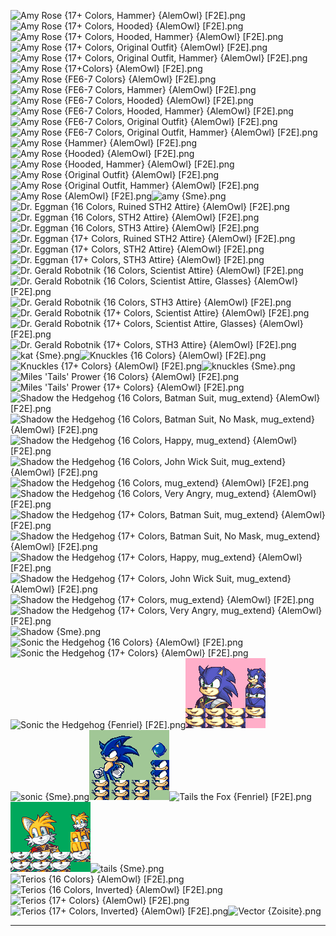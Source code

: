 ![Amy Rose {17+ Colors, Hammer} {AlemOwl} [F2E].png](https://raw.githubusercontent.com/Klokinator/FE-Repo/main/Portrait%20Repository/Non-FE%20Properties/Sonic/Amy%20Rose%20(17%2B%20Colors,%20Hammer)%20%7BAlemOwl%7D%20%5BF2E%5D.png "Amy Rose {17+ Colors, Hammer} {AlemOwl} [F2E].png")![Amy Rose {17+ Colors, Hooded} {AlemOwl} [F2E].png](https://raw.githubusercontent.com/Klokinator/FE-Repo/main/Portrait%20Repository/Non-FE%20Properties/Sonic/Amy%20Rose%20(17%2B%20Colors,%20Hooded)%20%7BAlemOwl%7D%20%5BF2E%5D.png "Amy Rose {17+ Colors, Hooded} {AlemOwl} [F2E].png")![Amy Rose {17+ Colors, Hooded, Hammer} {AlemOwl} [F2E].png](https://raw.githubusercontent.com/Klokinator/FE-Repo/main/Portrait%20Repository/Non-FE%20Properties/Sonic/Amy%20Rose%20(17%2B%20Colors,%20Hooded,%20Hammer)%20%7BAlemOwl%7D%20%5BF2E%5D.png "Amy Rose {17+ Colors, Hooded, Hammer} {AlemOwl} [F2E].png")![Amy Rose {17+ Colors, Original Outfit} {AlemOwl} [F2E].png](https://raw.githubusercontent.com/Klokinator/FE-Repo/main/Portrait%20Repository/Non-FE%20Properties/Sonic/Amy%20Rose%20(17%2B%20Colors,%20Original%20Outfit)%20%7BAlemOwl%7D%20%5BF2E%5D.png "Amy Rose {17+ Colors, Original Outfit} {AlemOwl} [F2E].png")![Amy Rose {17+ Colors, Original Outfit, Hammer} {AlemOwl} [F2E].png](https://raw.githubusercontent.com/Klokinator/FE-Repo/main/Portrait%20Repository/Non-FE%20Properties/Sonic/Amy%20Rose%20(17%2B%20Colors,%20Original%20Outfit,%20Hammer)%20%7BAlemOwl%7D%20%5BF2E%5D.png "Amy Rose {17+ Colors, Original Outfit, Hammer} {AlemOwl} [F2E].png")![Amy Rose {17+Colors} {AlemOwl} [F2E].png](https://raw.githubusercontent.com/Klokinator/FE-Repo/main/Portrait%20Repository/Non-FE%20Properties/Sonic/Amy%20Rose%20(17%2BColors)%20%7BAlemOwl%7D%20%5BF2E%5D.png "Amy Rose {17+Colors} {AlemOwl} [F2E].png")![Amy Rose {FE6-7 Colors} {AlemOwl} [F2E].png](https://raw.githubusercontent.com/Klokinator/FE-Repo/main/Portrait%20Repository/Non-FE%20Properties/Sonic/Amy%20Rose%20(FE6-7%20Colors)%20%7BAlemOwl%7D%20%5BF2E%5D.png "Amy Rose {FE6-7 Colors} {AlemOwl} [F2E].png")![Amy Rose {FE6-7 Colors, Hammer} {AlemOwl} [F2E].png](https://raw.githubusercontent.com/Klokinator/FE-Repo/main/Portrait%20Repository/Non-FE%20Properties/Sonic/Amy%20Rose%20(FE6-7%20Colors,%20Hammer)%20%7BAlemOwl%7D%20%5BF2E%5D.png "Amy Rose {FE6-7 Colors, Hammer} {AlemOwl} [F2E].png")![Amy Rose {FE6-7 Colors, Hooded} {AlemOwl} [F2E].png](https://raw.githubusercontent.com/Klokinator/FE-Repo/main/Portrait%20Repository/Non-FE%20Properties/Sonic/Amy%20Rose%20(FE6-7%20Colors,%20Hooded)%20%7BAlemOwl%7D%20%5BF2E%5D.png "Amy Rose {FE6-7 Colors, Hooded} {AlemOwl} [F2E].png")![Amy Rose {FE6-7 Colors, Hooded, Hammer} {AlemOwl} [F2E].png](https://raw.githubusercontent.com/Klokinator/FE-Repo/main/Portrait%20Repository/Non-FE%20Properties/Sonic/Amy%20Rose%20(FE6-7%20Colors,%20Hooded,%20Hammer)%20%7BAlemOwl%7D%20%5BF2E%5D.png "Amy Rose {FE6-7 Colors, Hooded, Hammer} {AlemOwl} [F2E].png")![Amy Rose {FE6-7 Colors, Original Outfit} {AlemOwl} [F2E].png](https://raw.githubusercontent.com/Klokinator/FE-Repo/main/Portrait%20Repository/Non-FE%20Properties/Sonic/Amy%20Rose%20(FE6-7%20Colors,%20Original%20Outfit)%20%7BAlemOwl%7D%20%5BF2E%5D.png "Amy Rose {FE6-7 Colors, Original Outfit} {AlemOwl} [F2E].png")![Amy Rose {FE6-7 Colors, Original Outfit, Hammer} {AlemOwl} [F2E].png](https://raw.githubusercontent.com/Klokinator/FE-Repo/main/Portrait%20Repository/Non-FE%20Properties/Sonic/Amy%20Rose%20(FE6-7%20Colors,%20Original%20Outfit,%20Hammer)%20%7BAlemOwl%7D%20%5BF2E%5D.png "Amy Rose {FE6-7 Colors, Original Outfit, Hammer} {AlemOwl} [F2E].png")![Amy Rose {Hammer} {AlemOwl} [F2E].png](https://raw.githubusercontent.com/Klokinator/FE-Repo/main/Portrait%20Repository/Non-FE%20Properties/Sonic/Amy%20Rose%20(Hammer)%20%7BAlemOwl%7D%20%5BF2E%5D.png "Amy Rose {Hammer} {AlemOwl} [F2E].png")![Amy Rose {Hooded} {AlemOwl} [F2E].png](https://raw.githubusercontent.com/Klokinator/FE-Repo/main/Portrait%20Repository/Non-FE%20Properties/Sonic/Amy%20Rose%20(Hooded)%20%7BAlemOwl%7D%20%5BF2E%5D.png "Amy Rose {Hooded} {AlemOwl} [F2E].png")![Amy Rose {Hooded, Hammer} {AlemOwl} [F2E].png](https://raw.githubusercontent.com/Klokinator/FE-Repo/main/Portrait%20Repository/Non-FE%20Properties/Sonic/Amy%20Rose%20(Hooded,%20Hammer)%20%7BAlemOwl%7D%20%5BF2E%5D.png "Amy Rose {Hooded, Hammer} {AlemOwl} [F2E].png")![Amy Rose {Original Outfit} {AlemOwl} [F2E].png](https://raw.githubusercontent.com/Klokinator/FE-Repo/main/Portrait%20Repository/Non-FE%20Properties/Sonic/Amy%20Rose%20(Original%20Outfit)%20%7BAlemOwl%7D%20%5BF2E%5D.png "Amy Rose {Original Outfit} {AlemOwl} [F2E].png")![Amy Rose {Original Outfit, Hammer} {AlemOwl} [F2E].png](https://raw.githubusercontent.com/Klokinator/FE-Repo/main/Portrait%20Repository/Non-FE%20Properties/Sonic/Amy%20Rose%20(Original%20Outfit,%20Hammer)%20%7BAlemOwl%7D%20%5BF2E%5D.png "Amy Rose {Original Outfit, Hammer} {AlemOwl} [F2E].png")![Amy Rose {AlemOwl} [F2E].png](https://raw.githubusercontent.com/Klokinator/FE-Repo/main/Portrait%20Repository/Non-FE%20Properties/Sonic/Amy%20Rose%20%7BAlemOwl%7D%20%5BF2E%5D.png "Amy Rose {AlemOwl} [F2E].png")![amy {Sme}.png](https://raw.githubusercontent.com/Klokinator/FE-Repo/main/Portrait%20Repository/Non-FE%20Properties/Sonic/amy%20%7BSme%7D.png "amy {Sme}.png")![Dr. Eggman {16 Colors, Ruined STH2 Attire} {AlemOwl} [F2E].png](https://raw.githubusercontent.com/Klokinator/FE-Repo/main/Portrait%20Repository/Non-FE%20Properties/Sonic/Dr.%20Eggman%20(16%20Colors,%20Ruined%20STH2%20Attire)%20%7BAlemOwl%7D%20%5BF2E%5D.png "Dr. Eggman {16 Colors, Ruined STH2 Attire} {AlemOwl} [F2E].png")![Dr. Eggman {16 Colors, STH2 Attire} {AlemOwl} [F2E].png](https://raw.githubusercontent.com/Klokinator/FE-Repo/main/Portrait%20Repository/Non-FE%20Properties/Sonic/Dr.%20Eggman%20(16%20Colors,%20STH2%20Attire)%20%7BAlemOwl%7D%20%5BF2E%5D.png "Dr. Eggman {16 Colors, STH2 Attire} {AlemOwl} [F2E].png")![Dr. Eggman {16 Colors, STH3 Attire} {AlemOwl} [F2E].png](https://raw.githubusercontent.com/Klokinator/FE-Repo/main/Portrait%20Repository/Non-FE%20Properties/Sonic/Dr.%20Eggman%20(16%20Colors,%20STH3%20Attire)%20%7BAlemOwl%7D%20%5BF2E%5D.png "Dr. Eggman {16 Colors, STH3 Attire} {AlemOwl} [F2E].png")![Dr. Eggman {17+ Colors, Ruined STH2 Attire} {AlemOwl} [F2E].png](https://raw.githubusercontent.com/Klokinator/FE-Repo/main/Portrait%20Repository/Non-FE%20Properties/Sonic/Dr.%20Eggman%20(17%2B%20Colors,%20Ruined%20STH2%20Attire)%20%7BAlemOwl%7D%20%5BF2E%5D.png "Dr. Eggman {17+ Colors, Ruined STH2 Attire} {AlemOwl} [F2E].png")![Dr. Eggman {17+ Colors, STH2 Attire} {AlemOwl} [F2E].png](https://raw.githubusercontent.com/Klokinator/FE-Repo/main/Portrait%20Repository/Non-FE%20Properties/Sonic/Dr.%20Eggman%20(17%2B%20Colors,%20STH2%20Attire)%20%7BAlemOwl%7D%20%5BF2E%5D.png "Dr. Eggman {17+ Colors, STH2 Attire} {AlemOwl} [F2E].png")![Dr. Eggman {17+ Colors, STH3 Attire} {AlemOwl} [F2E].png](https://raw.githubusercontent.com/Klokinator/FE-Repo/main/Portrait%20Repository/Non-FE%20Properties/Sonic/Dr.%20Eggman%20(17%2B%20Colors,%20STH3%20Attire)%20%7BAlemOwl%7D%20%5BF2E%5D.png "Dr. Eggman {17+ Colors, STH3 Attire} {AlemOwl} [F2E].png")![Dr. Gerald Robotnik {16 Colors, Scientist Attire} {AlemOwl} [F2E].png](https://raw.githubusercontent.com/Klokinator/FE-Repo/main/Portrait%20Repository/Non-FE%20Properties/Sonic/Dr.%20Gerald%20Robotnik%20(16%20Colors,%20Scientist%20Attire)%20%7BAlemOwl%7D%20%5BF2E%5D.png "Dr. Gerald Robotnik {16 Colors, Scientist Attire} {AlemOwl} [F2E].png")![Dr. Gerald Robotnik {16 Colors, Scientist Attire, Glasses} {AlemOwl} [F2E].png](https://raw.githubusercontent.com/Klokinator/FE-Repo/main/Portrait%20Repository/Non-FE%20Properties/Sonic/Dr.%20Gerald%20Robotnik%20(16%20Colors,%20Scientist%20Attire,%20Glasses)%20%7BAlemOwl%7D%20%5BF2E%5D.png "Dr. Gerald Robotnik {16 Colors, Scientist Attire, Glasses} {AlemOwl} [F2E].png")![Dr. Gerald Robotnik {16 Colors, STH3 Attire} {AlemOwl} [F2E].png](https://raw.githubusercontent.com/Klokinator/FE-Repo/main/Portrait%20Repository/Non-FE%20Properties/Sonic/Dr.%20Gerald%20Robotnik%20(16%20Colors,%20STH3%20Attire)%20%7BAlemOwl%7D%20%5BF2E%5D.png "Dr. Gerald Robotnik {16 Colors, STH3 Attire} {AlemOwl} [F2E].png")![Dr. Gerald Robotnik {17+ Colors, Scientist Attire} {AlemOwl} [F2E].png](https://raw.githubusercontent.com/Klokinator/FE-Repo/main/Portrait%20Repository/Non-FE%20Properties/Sonic/Dr.%20Gerald%20Robotnik%20(17%2B%20Colors,%20Scientist%20Attire)%20%7BAlemOwl%7D%20%5BF2E%5D.png "Dr. Gerald Robotnik {17+ Colors, Scientist Attire} {AlemOwl} [F2E].png")![Dr. Gerald Robotnik {17+ Colors, Scientist Attire, Glasses} {AlemOwl} [F2E].png](https://raw.githubusercontent.com/Klokinator/FE-Repo/main/Portrait%20Repository/Non-FE%20Properties/Sonic/Dr.%20Gerald%20Robotnik%20(17%2B%20Colors,%20Scientist%20Attire,%20Glasses)%20%7BAlemOwl%7D%20%5BF2E%5D.png "Dr. Gerald Robotnik {17+ Colors, Scientist Attire, Glasses} {AlemOwl} [F2E].png")![Dr. Gerald Robotnik {17+ Colors, STH3 Attire} {AlemOwl} [F2E].png](https://raw.githubusercontent.com/Klokinator/FE-Repo/main/Portrait%20Repository/Non-FE%20Properties/Sonic/Dr.%20Gerald%20Robotnik%20(17%2B%20Colors,%20STH3%20Attire)%20%7BAlemOwl%7D%20%5BF2E%5D.png "Dr. Gerald Robotnik {17+ Colors, STH3 Attire} {AlemOwl} [F2E].png")![kat {Sme}.png](https://raw.githubusercontent.com/Klokinator/FE-Repo/main/Portrait%20Repository/Non-FE%20Properties/Sonic/kat%20%7BSme%7D.png "kat {Sme}.png")![Knuckles {16 Colors} {AlemOwl} [F2E].png](https://raw.githubusercontent.com/Klokinator/FE-Repo/main/Portrait%20Repository/Non-FE%20Properties/Sonic/Knuckles%20(16%20Colors)%20%7BAlemOwl%7D%20%5BF2E%5D.png "Knuckles {16 Colors} {AlemOwl} [F2E].png")![Knuckles {17+ Colors} {AlemOwl} [F2E].png](https://raw.githubusercontent.com/Klokinator/FE-Repo/main/Portrait%20Repository/Non-FE%20Properties/Sonic/Knuckles%20(17%2B%20Colors)%20%7BAlemOwl%7D%20%5BF2E%5D.png "Knuckles {17+ Colors} {AlemOwl} [F2E].png")![knuckles {Sme}.png](https://raw.githubusercontent.com/Klokinator/FE-Repo/main/Portrait%20Repository/Non-FE%20Properties/Sonic/knuckles%20%7BSme%7D.png "knuckles {Sme}.png")![Miles 'Tails' Prower {16 Colors} {AlemOwl} [F2E].png](https://raw.githubusercontent.com/Klokinator/FE-Repo/main/Portrait%20Repository/Non-FE%20Properties/Sonic/Miles%20'Tails'%20Prower%20(16%20Colors)%20%7BAlemOwl%7D%20%5BF2E%5D.png "Miles 'Tails' Prower {16 Colors} {AlemOwl} [F2E].png")![Miles 'Tails' Prower {17+ Colors} {AlemOwl} [F2E].png](https://raw.githubusercontent.com/Klokinator/FE-Repo/main/Portrait%20Repository/Non-FE%20Properties/Sonic/Miles%20'Tails'%20Prower%20(17%2B%20Colors)%20%7BAlemOwl%7D%20%5BF2E%5D.png "Miles 'Tails' Prower {17+ Colors} {AlemOwl} [F2E].png")![Shadow the Hedgehog {16 Colors, Batman Suit, mug_extend} {AlemOwl} [F2E].png](https://raw.githubusercontent.com/Klokinator/FE-Repo/main/Portrait%20Repository/Non-FE%20Properties/Sonic/Shadow%20the%20Hedgehog%20(16%20Colors,%20Batman%20Suit,%20mug_extend)%20%7BAlemOwl%7D%20%5BF2E%5D.png "Shadow the Hedgehog {16 Colors, Batman Suit, mug_extend} {AlemOwl} [F2E].png")![Shadow the Hedgehog {16 Colors, Batman Suit, No Mask, mug_extend} {AlemOwl} [F2E].png](https://raw.githubusercontent.com/Klokinator/FE-Repo/main/Portrait%20Repository/Non-FE%20Properties/Sonic/Shadow%20the%20Hedgehog%20(16%20Colors,%20Batman%20Suit,%20No%20Mask,%20mug_extend)%20%7BAlemOwl%7D%20%5BF2E%5D.png "Shadow the Hedgehog {16 Colors, Batman Suit, No Mask, mug_extend} {AlemOwl} [F2E].png")![Shadow the Hedgehog {16 Colors, Happy, mug_extend} {AlemOwl} [F2E].png](https://raw.githubusercontent.com/Klokinator/FE-Repo/main/Portrait%20Repository/Non-FE%20Properties/Sonic/Shadow%20the%20Hedgehog%20(16%20Colors,%20Happy,%20mug_extend)%20%7BAlemOwl%7D%20%5BF2E%5D.png "Shadow the Hedgehog {16 Colors, Happy, mug_extend} {AlemOwl} [F2E].png")![Shadow the Hedgehog {16 Colors, John Wick Suit, mug_extend} {AlemOwl} [F2E].png](https://raw.githubusercontent.com/Klokinator/FE-Repo/main/Portrait%20Repository/Non-FE%20Properties/Sonic/Shadow%20the%20Hedgehog%20(16%20Colors,%20John%20Wick%20Suit,%20mug_extend)%20%7BAlemOwl%7D%20%5BF2E%5D.png "Shadow the Hedgehog {16 Colors, John Wick Suit, mug_extend} {AlemOwl} [F2E].png")![Shadow the Hedgehog {16 Colors, mug_extend} {AlemOwl} [F2E].png](https://raw.githubusercontent.com/Klokinator/FE-Repo/main/Portrait%20Repository/Non-FE%20Properties/Sonic/Shadow%20the%20Hedgehog%20(16%20Colors,%20mug_extend)%20%7BAlemOwl%7D%20%5BF2E%5D.png "Shadow the Hedgehog {16 Colors, mug_extend} {AlemOwl} [F2E].png")![Shadow the Hedgehog {16 Colors, Very Angry, mug_extend} {AlemOwl} [F2E].png](https://raw.githubusercontent.com/Klokinator/FE-Repo/main/Portrait%20Repository/Non-FE%20Properties/Sonic/Shadow%20the%20Hedgehog%20(16%20Colors,%20Very%20Angry,%20mug_extend)%20%7BAlemOwl%7D%20%5BF2E%5D.png "Shadow the Hedgehog {16 Colors, Very Angry, mug_extend} {AlemOwl} [F2E].png")![Shadow the Hedgehog {17+ Colors, Batman Suit, mug_extend} {AlemOwl} [F2E].png](https://raw.githubusercontent.com/Klokinator/FE-Repo/main/Portrait%20Repository/Non-FE%20Properties/Sonic/Shadow%20the%20Hedgehog%20(17%2B%20Colors,%20Batman%20Suit,%20mug_extend)%20%7BAlemOwl%7D%20%5BF2E%5D.png "Shadow the Hedgehog {17+ Colors, Batman Suit, mug_extend} {AlemOwl} [F2E].png")![Shadow the Hedgehog {17+ Colors, Batman Suit, No Mask, mug_extend} {AlemOwl} [F2E].png](https://raw.githubusercontent.com/Klokinator/FE-Repo/main/Portrait%20Repository/Non-FE%20Properties/Sonic/Shadow%20the%20Hedgehog%20(17%2B%20Colors,%20Batman%20Suit,%20No%20Mask,%20mug_extend)%20%7BAlemOwl%7D%20%5BF2E%5D.png "Shadow the Hedgehog {17+ Colors, Batman Suit, No Mask, mug_extend} {AlemOwl} [F2E].png")![Shadow the Hedgehog {17+ Colors, Happy, mug_extend} {AlemOwl} [F2E].png](https://raw.githubusercontent.com/Klokinator/FE-Repo/main/Portrait%20Repository/Non-FE%20Properties/Sonic/Shadow%20the%20Hedgehog%20(17%2B%20Colors,%20Happy,%20mug_extend)%20%7BAlemOwl%7D%20%5BF2E%5D.png "Shadow the Hedgehog {17+ Colors, Happy, mug_extend} {AlemOwl} [F2E].png")![Shadow the Hedgehog {17+ Colors, John Wick Suit, mug_extend} {AlemOwl} [F2E].png](https://raw.githubusercontent.com/Klokinator/FE-Repo/main/Portrait%20Repository/Non-FE%20Properties/Sonic/Shadow%20the%20Hedgehog%20(17%2B%20Colors,%20John%20Wick%20Suit,%20mug_extend)%20%7BAlemOwl%7D%20%5BF2E%5D.png "Shadow the Hedgehog {17+ Colors, John Wick Suit, mug_extend} {AlemOwl} [F2E].png")![Shadow the Hedgehog {17+ Colors, mug_extend} {AlemOwl} [F2E].png](https://raw.githubusercontent.com/Klokinator/FE-Repo/main/Portrait%20Repository/Non-FE%20Properties/Sonic/Shadow%20the%20Hedgehog%20(17%2B%20Colors,%20mug_extend)%20%7BAlemOwl%7D%20%5BF2E%5D.png "Shadow the Hedgehog {17+ Colors, mug_extend} {AlemOwl} [F2E].png")![Shadow the Hedgehog {17+ Colors, Very Angry, mug_extend} {AlemOwl} [F2E].png](https://raw.githubusercontent.com/Klokinator/FE-Repo/main/Portrait%20Repository/Non-FE%20Properties/Sonic/Shadow%20the%20Hedgehog%20(17%2B%20Colors,%20Very%20Angry,%20mug_extend)%20%7BAlemOwl%7D%20%5BF2E%5D.png "Shadow the Hedgehog {17+ Colors, Very Angry, mug_extend} {AlemOwl} [F2E].png")![Shadow {Sme}.png](https://raw.githubusercontent.com/Klokinator/FE-Repo/main/Portrait%20Repository/Non-FE%20Properties/Sonic/Shadow%20%7BSme%7D.png "Shadow {Sme}.png")![Sonic the Hedgehog {16 Colors} {AlemOwl} [F2E].png](https://raw.githubusercontent.com/Klokinator/FE-Repo/main/Portrait%20Repository/Non-FE%20Properties/Sonic/Sonic%20the%20Hedgehog%20(16%20Colors)%20%7BAlemOwl%7D%20%5BF2E%5D.png "Sonic the Hedgehog {16 Colors} {AlemOwl} [F2E].png")![Sonic the Hedgehog {17+ Colors} {AlemOwl} [F2E].png](https://raw.githubusercontent.com/Klokinator/FE-Repo/main/Portrait%20Repository/Non-FE%20Properties/Sonic/Sonic%20the%20Hedgehog%20(17%2B%20Colors)%20%7BAlemOwl%7D%20%5BF2E%5D.png "Sonic the Hedgehog {17+ Colors} {AlemOwl} [F2E].png")![Sonic the Hedgehog {Fenriel} [F2E].png](https://raw.githubusercontent.com/Klokinator/FE-Repo/main/Portrait%20Repository/Non-FE%20Properties/Sonic/Sonic%20the%20Hedgehog%20%7BFenriel%7D%20%5BF2E%5D.png "Sonic the Hedgehog {Fenriel} [F2E].png")![Sonic the Hedgehog {GabrielKnight}.png](https://raw.githubusercontent.com/Klokinator/FE-Repo/main/Portrait%20Repository/Non-FE%20Properties/Sonic/Sonic%20the%20Hedgehog%20%7BGabrielKnight%7D.png "Sonic the Hedgehog {GabrielKnight}.png")![sonic {Sme}.png](https://raw.githubusercontent.com/Klokinator/FE-Repo/main/Portrait%20Repository/Non-FE%20Properties/Sonic/sonic%20%7BSme%7D.png "sonic {Sme}.png")![Sonic {TheMightyJacobo}.png](https://raw.githubusercontent.com/Klokinator/FE-Repo/main/Portrait%20Repository/Non-FE%20Properties/Sonic/Sonic%20%7BTheMightyJacobo%7D.png "Sonic {TheMightyJacobo}.png")![Tails the Fox {Fenriel} [F2E].png](https://raw.githubusercontent.com/Klokinator/FE-Repo/main/Portrait%20Repository/Non-FE%20Properties/Sonic/Tails%20the%20Fox%20%7BFenriel%7D%20%5BF2E%5D.png "Tails the Fox {Fenriel} [F2E].png")![Tails the Fox {GabrielKnight}.png](https://raw.githubusercontent.com/Klokinator/FE-Repo/main/Portrait%20Repository/Non-FE%20Properties/Sonic/Tails%20the%20Fox%20%7BGabrielKnight%7D.png "Tails the Fox {GabrielKnight}.png")![tails {Sme}.png](https://raw.githubusercontent.com/Klokinator/FE-Repo/main/Portrait%20Repository/Non-FE%20Properties/Sonic/tails%20%7BSme%7D.png "tails {Sme}.png")![Terios {16 Colors} {AlemOwl} [F2E].png](https://raw.githubusercontent.com/Klokinator/FE-Repo/main/Portrait%20Repository/Non-FE%20Properties/Sonic/Terios%20(16%20Colors)%20%7BAlemOwl%7D%20%5BF2E%5D.png "Terios {16 Colors} {AlemOwl} [F2E].png")![Terios {16 Colors, Inverted} {AlemOwl} [F2E].png](https://raw.githubusercontent.com/Klokinator/FE-Repo/main/Portrait%20Repository/Non-FE%20Properties/Sonic/Terios%20(16%20Colors,%20Inverted)%20%7BAlemOwl%7D%20%5BF2E%5D.png "Terios {16 Colors, Inverted} {AlemOwl} [F2E].png")![Terios {17+ Colors} {AlemOwl} [F2E].png](https://raw.githubusercontent.com/Klokinator/FE-Repo/main/Portrait%20Repository/Non-FE%20Properties/Sonic/Terios%20(17%2B%20Colors)%20%7BAlemOwl%7D%20%5BF2E%5D.png "Terios {17+ Colors} {AlemOwl} [F2E].png")![Terios {17+ Colors, Inverted} {AlemOwl} [F2E].png](https://raw.githubusercontent.com/Klokinator/FE-Repo/main/Portrait%20Repository/Non-FE%20Properties/Sonic/Terios%20(17%2B%20Colors,%20Inverted)%20%7BAlemOwl%7D%20%5BF2E%5D.png "Terios {17+ Colors, Inverted} {AlemOwl} [F2E].png")![Vector {Zoisite}.png](https://raw.githubusercontent.com/Klokinator/FE-Repo/main/Portrait%20Repository/Non-FE%20Properties/Sonic/Vector%20%7BZoisite%7D.png "Vector {Zoisite}.png")



----

